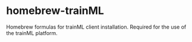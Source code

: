 # homebrew-trainML
Homebrew formulas for trainML client installation.
Required for the use of the trainML platform.
